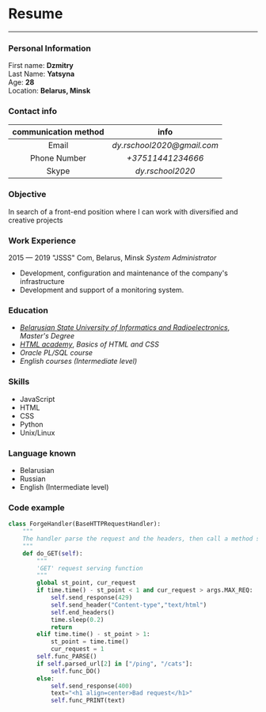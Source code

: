 # Resume 

---

### Personal Information
First name: **Dzmitry**  
Last Name: **Yatsyna**  
Age: **28**  
Location: **Belarus, Minsk**

### Contact info

| communication method  | info                       |   
|          :---:        |           :---:            |  
| Email                 | _dy.rschool2020@gmail.com_ |  
| Phone Number          | _+37511441234666_          |  
| Skype                 | _dy.rschool2020_           |

### Objective
In search of a front-end  position where I can work with diversified and creative projects

### Work Experience

2015 — 2019 "JSSS" Com, Belarus, Minsk
*System Administrator*
+ Development, configuration and maintenance of the company's infrastructure
+ Development and support of a monitoring system.

### Education

+ [*Belarusian State University of Informatics and Radioelectronics*](https://bsuir.by), *Master's Degree*
+ [*HTML academy*](https://htmlacademy.ru/), *Basics of HTML and CSS*
+ *Oracle PL/SQL course*
+ *English courses (Intermediate level)*

### Skills
+ JavaScript
+ HTML
+ CSS
+ Python
+ Unix/Linux

### Language known
+ Belarusian
+ Russian
+ English (Intermediate level)

### Code example
```python
class ForgeHandler(BaseHTTPRequestHandler):
    """
    The handler parse the request and the headers, then call a method specific to the request type
    """
    def do_GET(self):
        """
        'GET' request serving function
        """
        global st_point, cur_request
        if time.time() - st_point < 1 and cur_request > args.MAX_REQ:
            self.send_response(429)
            self.send_header("Content-type","text/html")
            self.end_headers()
            time.sleep(0.2)
            return
        elif time.time() - st_point > 1:
            st_point = time.time()
            cur_request = 1
        self.func_PARSE()
        if self.parsed_url[2] in ["/ping", "/cats"]:
            self.func_DO()
        else:
            self.send_response(400)
            text="<h1 align=center>Bad request</h1>"
            self.func_PRINT(text)
```
